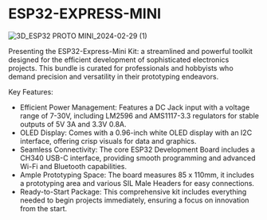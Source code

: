 # ESP32-EXPRESS-MINI

![3D_ESP32 PROTO MINI_2024-02-29 (1)](https://github.com/microrobotics/EXP32-EXP-MINI/assets/4562957/9073166f-8a13-4faa-9ea5-637e386f31ed)

Presenting the ESP32-Express-Mini Kit: a streamlined and powerful toolkit designed for the efficient development of sophisticated electronics projects. This bundle is curated for professionals and hobbyists who demand precision and versatility in their prototyping endeavors.

Key Features:


- Efficient Power Management: Features a DC Jack input with a voltage range of 7-30V, including LM2596 and AMS1117-3.3 regulators for stable outputs of 5V 3A and 3.3V 0.8A.
- OLED Display: Comes with a 0.96-inch white OLED display with an I2C interface, offering crisp visuals for data and graphics.
- Seamless Connectivity: The core ESP32 Development Board includes a CH340 USB-C interface, providing smooth programming and advanced Wi-Fi and Bluetooth capabilities.
- Ample Prototyping Space: The board measures 85 x 110mm, it includes a prototyping area and various SIL Male Headers for easy connections.
- Ready-to-Start Package: This comprehensive kit includes everything needed to begin projects immediately, ensuring a focus on innovation from the start.
